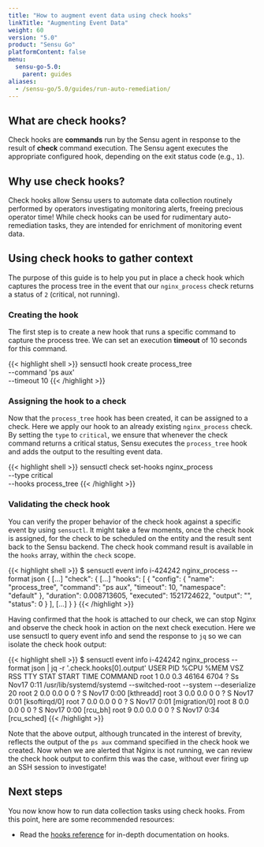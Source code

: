 ```yaml
---
title: "How to augment event data using check hooks"
linkTitle: "Augmenting Event Data"
weight: 60
version: "5.0"
product: "Sensu Go"
platformContent: false
menu:
  sensu-go-5.0:
    parent: guides
aliases:
  - /sensu-go/5.0/guides/run-auto-remediation/
---
```


## What are check hooks?

Check hooks are **commands** run by the Sensu agent in response to the result of
**check** command execution. The Sensu agent executes the appropriate
configured hook, depending on the exit status code (e.g., `1`).

## Why use check hooks?

Check hooks allow Sensu users to automate data collection  routinely performed by
operators investigating monitoring alerts, freeing precious operator time! While 
check hooks can be used for rudimentary auto-remediation tasks, they are intended
for enrichment of monitoring event data.

## Using check hooks to gather context

The purpose of this guide is to help you put in place a check hook which captures
the process tree in the event that our `nginx_process` check returns a status of `2` (critical,
not running).

### Creating the hook

The first step is to create a new hook that runs a specific command to
capture the process tree. We can set an execution **timeout** of 10 seconds
for this command.

{{< highlight shell >}}
sensuctl hook create process_tree  \
--command 'ps aux' \
--timeout 10
{{< /highlight >}}

### Assigning the hook to a check

Now that the `process_tree` hook has been created, it can be assigned to a
check. Here we apply our hook to an already existing `nginx_process` check.
By setting the `type` to `critical`, we ensure that whenever the check command returns a critical status, Sensu executes the `process_tree` hook and adds the output to the resulting event data.

{{< highlight shell >}}
sensuctl check set-hooks nginx_process  \
--type critical \
--hooks process_tree
{{< /highlight >}}

### Validating the check hook

You can verify the proper behavior of the check hook against a specific event by
using `sensuctl`. It might take a few moments, once the check hook is assigned,
for the check to be scheduled on the entity and the result sent back to the Sensu
backend. The check hook command result is available in the `hooks` array,
within the `check` scope.

{{< highlight shell >}}
$ sensuctl event info i-424242 nginx_process --format json
{
  [...]
  "check": {
    [...]
    "hooks": [
      {
        "config": {
          "name": "process_tree",
          "command": "ps aux",
          "timeout": 10,
          "namespace": "default"
        },
        "duration": 0.008713605,
        "executed": 1521724622,
        "output": "",
        "status": 0
      }
    ],
    [...]
  }
}
{{< /highlight >}}

Having confirmed that the hook is attached to our check, we can stop
Nginx and observe the check hook in action on the next check
execution. Here we use sensuctl to query event info and send the
response to `jq` so we can isolate the check hook output:

{{< highlight shell >}}
$ sensuctl event info i-424242 nginx_process --format json | jq -r '.check.hooks[0].output' 
USER       PID %CPU %MEM    VSZ   RSS TTY      STAT START   TIME COMMAND
root         1  0.0  0.3  46164  6704 ?        Ss   Nov17   0:11 /usr/lib/systemd/systemd --switched-root --system --deserialize 20
root         2  0.0  0.0      0     0 ?        S    Nov17   0:00 [kthreadd]
root         3  0.0  0.0      0     0 ?        S    Nov17   0:01 [ksoftirqd/0]
root         7  0.0  0.0      0     0 ?        S    Nov17   0:01 [migration/0]
root         8  0.0  0.0      0     0 ?        S    Nov17   0:00 [rcu_bh]
root         9  0.0  0.0      0     0 ?        S    Nov17   0:34 [rcu_sched]
{{< /highlight >}}

Note that the above output, although truncated in the interest of
brevity, reflects the output of the `ps aux` command specified in the
check hook we created. Now when we are alerted that Nginx is not
running, we can review the check hook output to confirm this was the
case, without ever firing up an SSH session to investigate!

## Next steps

You now know how to run data collection tasks using check hooks. From this point, 
here are some recommended resources:

* Read the [hooks reference][1] for in-depth documentation on hooks.

[1]: ../../reference/hooks/
